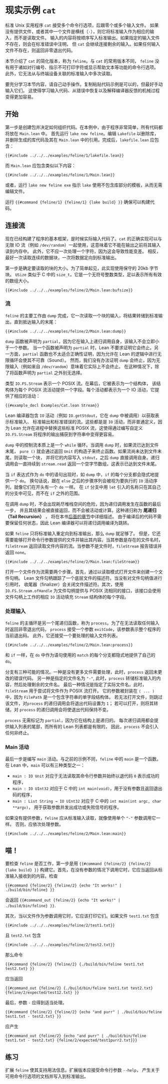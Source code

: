 <!--
# Worked Example: `cat`
-->

# 现实示例 `cat`

<!--
The standard Unix utility `cat` takes a number of command-line options, followed by zero or more input files.
If no files are provided, or if one of them is a dash (`-`), then it takes the standard input as the corresponding input instead of reading a file.
The contents of the inputs are written, one after the other, to the standard output.
If a specified input file does not exist, this is noted on standard error, but `cat` continues concatenating the remaining inputs.
A non-zero exit code is returned if any of the input files do not exist.
-->

标准 Unix 实用程序 `cat` 接受多个命令行选项，后跟零个或多个输入文件。
如果没有提供文件，或者其中一个文件是横线（`-`），则它将标准输入作为相应的输入，而不是读取文件。
输入的内容将按顺序写入标准输出。如果指定的输入文件不存在，则会在标准错误中注明，
但 `cat` 会继续连接剩余的输入。如果任何输入文件不存在，则返回非零退出代码。

<!--
This section describes a simplified version of `cat`, called `feline`.
Unlike commonly-used versions of `cat`, `feline` has no command-line options for features such as numbering lines, indicating non-printing characters, or displaying help text.
Furthermore, it cannot read more than once from a standard input that's associated with a terminal device.
-->

本节介绍了 `cat` 的简化版本，称为 `feline`。与 `cat` 的常用版本不同，
`feline` 没有用于诸如对行编号、指示不可打印字符或显示帮助文本等功能的命令行选项。
此外，它无法从与终端设备关联的标准输入中多次读取。

<!--
To get the most benefit from this section, follow along yourself.
It's OK to copy-paste the code examples, but it's even better to type them in by hand.
This makes it easier to learn the mechanical process of typing in code, recovering from mistakes, and interpreting feedback from the compiler.
-->

要充分学习本节内容，请自己动手操作。复制粘贴代码示例是可以的，但最好手动输入它们。
这使得学习输入代码、从错误中恢复以及解释编译器反馈的机械过程变得更加容易。

<!--
## Getting started
-->

## 开始

<!--
The first step in implementing `feline` is to create a package and decide how to organize the code.
In this case, because the program is so simple, all the code will be placed in `Main.lean`.
The first step is to run `lake new feline`.
Edit the Lakefile to remove the library, and delete the generated library code and the reference to it from `Main.lean`.
Once this has been done, `lakefile.lean` should contain:
-->

第一步是创建包并决定如何组织代码。在本例中，由于程序非常简单，所有代码都将放在 `Main.lean` 中。
首先运行 `lake new feline`。编辑 `Lakefile` 以删除库，并删除生成的库代码及其在
`Main.lean` 中的引用。完成后，`lakefile.lean` 应包含：

```lean
{{#include ../../../examples/feline/1/lakefile.lean}}
```

<!--
and `Main.lean` should contain something like:
-->

而 `Main.lean` 应包含类似以下内容：

```lean
{{#include ../../../examples/feline/1/Main.lean}}
```

<!--
Alternatively, running `lake new feline exe` instructs `lake` to use a template that does not include a library section, making it unnecessary to edit the file.
-->

或者，运行 `lake new feline exe` 指示 `lake` 使用不包含库部分的模板，从而无需编辑文件。

<!--
Ensure that the code can be built by running `{{#command {feline/1} {feline/1} {lake build} }}`.
-->

运行 `{{#command {feline/1} {feline/1} {lake build} }}` 确保可以构建代码。

<!--
## Concatenating Streams
-->

## 连接流

<!--
Now that the basic skeleton of the program has been built, it's time to actually enter the code.
A proper implementation of `cat` can be used with infinite IO streams, such as `/dev/random`, which means that it can't read its input into memory before outputting it.
Furthermore, it should not work one character at a time, as this leads to frustratingly slow performance.
Instead, it's better to read contiguous blocks of data all at once, directing the data to the standard output one block at a time.
-->

现在已经构建了程序的基本框架，是时候实际输入代码了。`cat` 的正确实现可以与无限
IO 流（例如 `/dev/random`）一起使用，这意味着它不能在输出之前将其输入读到内存中。
此外，它不应一次处理一个字符，因为这会导致性能变差。
相反，最好一次读取连续的数据块，一次将数据定向到标准输出。

<!--
The first step is to decide how big of a block to read.
For the sake of simplicity, this implementation uses a conservative 20 kilobyte block.
`USize` is analogous to `size_t` in C—it's an unsigned integer type that is big enough to represent all valid array sizes.
-->

第一步是确定要读取的块的大小。为了简单起见，此实现使用保守的 20kb 字节块。
`USize` 类似于 C 中的 `size_t`，它是一个无符号整数类型，足以表示所有有效的数组大小。

```lean
{{#include ../../../examples/feline/2/Main.lean:bufsize}}
```

<!--
### Streams
-->

### 流

<!--
The main work of `feline` is done by `dump`, which reads input one block at a time, dumping the result to standard output, until the end of the input has been reached:
-->

`feline` 的主要工作由 `dump` 完成，它一次读取一个块的输入，将结果转储到标准输出，直到抵达输入的末尾：

```lean
{{#include ../../../examples/feline/2/Main.lean:dump}}
```

<!--
The `dump` function is declared `partial`, because it calls itself recursively on input that is not immediately smaller than an argument.
When a function is declared to be partial, Lean does not require a proof that it terminates.
On the other hand, partial functions are also much less amenable to proofs of correctness, because allowing infinite loops in Lean's logic would make it unsound.
However, there is no way to prove that `dump` terminates, because infinite input (such as from `/dev/random`) would mean that it does not, in fact, terminate.
In cases like this, there is no alternative to declaring the function `partial`.
-->

`dump` 函数被声明为 `partial`，因为它在输入上递归调用自身，该输入不会立即小于一个参数。
当一个函数被声明为 `partial` 时，Lean 不要求证明它会终止。另一方面，`partial`
函数也不太适合正确性证明，因为允许在 Lean 的逻辑中进行无限循环会使其不可靠（Sound）。
然而，我们没有办法证明 `dump` 会终止，因为无限输入（例如来自 `/dev/random`）意味着它实际上不会终止。
在这种情况下，除了将函数声明为 `partial` 之外别无选择。

<!--
The type `IO.FS.Stream` represents a POSIX stream.
Behind the scenes, it is represented as a structure that has one field for each POSIX stream operation.
Each operation is represented as an IO action that provides the corresponding operation:
-->

类型 `IO.FS.Stream` 表示一个 POSIX 流。在幕后，它被表示为一个结构体，
该结构体为每个 POSIX 流活动提供一个字段。每个活动都表示为一个 IO 活动，它提供了相应的活动：

```lean
{{#example_decl Examples/Cat.lean Stream}}
```

<!--
The Lean compiler contains `IO` actions (such as `IO.getStdout`, which is called in `dump`) to get streams that represent standard input, standard output, and standard error.
These are `IO` actions rather than ordinary definitions because Lean allows these standard POSIX streams to be replaced in a process, which makes it easier to do things like capturing the output from a program into a string by writing a custom `IO.FS.Stream`.
-->

Lean 编译器包含 `IO` 活动（例如 `IO.getStdout`，它在 `dump` 中被调用）以获取表示标准输入、
标准输出和标准错误的流。这些都是是 `IO` 活动，而非普通定义，因为 Lean 允许在进程中替换这些标准
POSIX 流，这使得通过编写自定义 `IO.FS.Stream` 将程序的输出捕获到字符串中变得更容易。

<!--
The control flow in `dump` is essentially a `while` loop.
When `dump` is called, if the stream has reached the end of the file, `pure ()` terminates the function by returning the constructor for `Unit`.
If the stream has not yet reached the end of the file, one block is read, and its contents are written to `stdout`, after which `dump` calls itself directly.
The recursive calls continue until `stream.read` returns an empty byte array, which indicates that the end of the file has been reached.
-->

`dump` 中的控制流本质上是一个 `while` 循环。当调用 `dump` 时，如果流已达到文件末尾，
`pure ()` 就会通过返回 `Unit` 的构造子来终止函数。如果流尚未达到文件末尾，则读取一个块，
并将它的内容写入 `stdout`，之后 `dump` 直接调用自身。递归调用会一直持续到
`stream.read` 返回一个空字节数组，这表示已达到文件末尾。

<!--
When an `if` expression occurs as a statement in a `do`, as in `dump`, each branch of the `if` is implicitly provided with a `do`.
In other words, the sequence of steps following the `else` are treated as a sequence of `IO` actions to be executed, just as if they had a `do` at the beginning.
Names introduced with `let` in the branches of the `if` are visible only in their own branches, and are not in scope outside of the `if`.
-->

当 `if` 表达式作为 `do` 中的语句出现时，如 `dump` 中，`if` 的每个分支都会隐式地提供一个 `do`。
换句话说，跟在 `else` 之后的步骤序列会被视为要执行的 `IO` 活动序列，就像它们在开头有一个 `do` 一样。
在 `if` 分支中用 `let` 引入的名称只在其自己的分支中可见，而不在 `if` 之外的范围。

<!--
There is no danger of running out of stack space while calling `dump` because the recursive call happens as the very last step in the function, and its result is returned directly rather than being manipulated or computed with.
This kind of recursion is called _tail recursion_, and it is described in more detail [later in this book](../programs-proofs/tail-recursion.md).
Because the compiled code does not need to retain any state, the Lean compiler can compile the recursive call to a jump.
-->

在调用 `dump` 时，不会出现耗尽堆栈空间的危险，因为递归调用发生在函数的最后一步，
并且其结果会被直接返回，而不会被活动或计算。这种递归称为 **尾递归（Tail Recursion）** ，
将在本书[后面的章节](../programs-proofs/tail-recursion.md)中详细描述。
由于编译后的代码不需要保留任何状态，因此 Lean 编译器可以将递归调用编译为跳转。

<!--
If `feline` only redirected standard input to standard output, then `dump` would be sufficient.
However, it also needs to be able to open files that are provided as command-line arguments and emit their contents.
When its argument is the name of a file that exists, `fileStream` returns a stream that reads the file's contents.
When the argument is not a file, `fileStream` emits an error and returns `none`.
-->

如果 `feline` 只将标准输入重定向到标准输出，那么 `dump` 就足够了。
但是，它还需要能够打开命令行参数提供的文件并输出其内容。当其参数是存在的文件名时，
`fileStream` 返回读取文件内容的流。当参数不是文件时，`fileStream` 报告错误并返回 `none`。

```lean
{{#include ../../../examples/feline/2/Main.lean:fileStream}}
```

<!--
Opening a file as a stream takes two steps.
First, a file handle is created by opening the file in read mode.
A Lean file handle tracks an underlying file descriptor.
When there are no references to the file handle value, a finalizer closes the file descriptor.
Second, the file handle is given the same interface as a POSIX stream using `IO.FS.Stream.ofHandle`, which fills each field of the `Stream` structure with the corresponding `IO` action that works on file handles.
-->

打开一个文件作为流需要两个步骤。首先，通过以读取模式打开文件来创建一个文件勾柄。
Lean 文件勾柄跟踪了一个底层文件的描述符。当没有对文件勾柄值进行引用时，
收尾器（finalizer）会关闭文件描述符。其次，使用 `IO.FS.Stream.ofHandle`
为文件勾柄提供与 POSIX 流相同的接口，该接口会使用文件勾柄上工作的相应 `IO` 活动填充
`Stream` 结构体的每个字段。

<!--
### Handling Input
-->

### 处理输入

<!--
The main loop of `feline` is another tail-recursive function, called `process`.
In order to return a non-zero exit code if any of the inputs could not be read, `process` takes an argument `exitCode` that represents the current exit code for the whole program.
Additionally, it takes a list of input files to be processed.
-->

`feline` 的主循环是另一个尾递归函数，称为 `process`。为了在无法读取任何输入时返回非零退出代码，
`process` 接受一个参数 `exitCode`，该参数表示整个程序的当前退出码。
此外，它还接受一个要处理的输入文件列表。

```lean
{{#include ../../../examples/feline/2/Main.lean:process}}
```

<!--
Just as with `if`, each branch of a `match` that is used as a statement in a `do` is implicitly provided with its own `do`.
-->

和 `if` 一样，在 `do` 中作为语句使用的 `match` 的每个分支都隐式地提供了自己的 `do`。

<!--
There are three possibilities.
One is that no more files remain to be processed, in which case `process` returns the error code unchanged.
Another is that the specified filename is `"-"`, in which case `process` dumps the contents of the standard input and then processes the remaining filenames.
The final possibility is that an actual filename was specified.
In this case, `fileStream` is used to attempt to open the file as a POSIX stream.
Its argument is encased in `⟨ ... ⟩` because a `FilePath` is a single-field structure that contains a string.
If the file could not be opened, it is skipped, and the recursive call to `process` sets the exit code to `1`.
If it could, then it is dumped, and the recursive call to `process` leaves the exit code unchanged.
-->

分支有三种可能的情况。一种是没有更多文件需要处理，此时，`process` 返回未更改的错误代码。
另一种是指定的文件名为 `"-"`, 此时，`process` 转储标准输入的内容，然后处理剩余的文件名。
最后一种情况是指定了实际文件名。此时，`fileStream` 用于尝试将文件作为 POSIX 流打开。
它的参数被封装在 `⟨ ... ⟩` 中，因为 `FilePath` 是一个包含字符串的单字段结构体。
若无法打开文件，则跳过该文件，对`process` 的递归调用会将退出代码设置为 `1`；
若可以打开，则将其转储，对 `process` 的递归调用会将使退出代码保持不变。

<!--
`process` does not need to be marked `partial` because it is structurally recursive.
Each recursive call is provided with the tail of the input list, and all Lean lists are finite.
Thus, `process` does not introduce any non-termination.
-->

`process` 无需标记为 `partial`，因为它在结构上是递归的。
每次递归调用都会提供输入列表的尾部，而所有的 Lean 列表都是有限的，
因此，`process` 不会引入任何非终止。

<!--
### Main
-->

### Main 活动

<!--
The final step is to write the `main` action.
Unlike prior examples, `main` in `feline` is a function.
In Lean, `main` can have one of three types:

 * `main : IO Unit` corresponds to programs that cannot read their command-line arguments and always indicate success with an exit code of `0`,
 * `main : IO UInt32` corresponds to `int main(void)` in C, for programs without arguments that return exit codes, and
 * `main : List String → IO UInt32` corresponds to `int main(int argc, char **argv)` in C, for programs that take arguments and signal success or failure.
-->

最后一步是编写 `main` 活动。与之前的示例不同，`feline` 中的 `main`
是一个函数。在 Lean 中，`main` 可以有三种类型之一：

* `main : IO Unit` 对应于无法读取其命令行参数并始终以退代码 `0` 表示成功的程序，
* `main : IO UInt32` 对应于 C 中的 `int main(void)`，用于没有参数且返回退出码的程序，
* `main : List String → IO UInt32` 对应于 C 中的 `int main(int argc, char **argv)`，
  用于获取参数并发出成功或失败信号的程序。

<!--
If no arguments were provided, `feline` should read from standard input as if it were called with a single `"-"` argument.
Otherwise, the arguments should be processed one after the other.
-->

如果没有提供参数，`feline` 应从标准输入读取，就像使用单个 `"-"` 参数调用它一样。
否则，应依次处理参数。

```lean
{{#include ../../../examples/feline/2/Main.lean:main}}
```

<!--
## Meow!
-->

## 喵！

<!--
To check whether `feline` works, the first step is to build it with `{{#command {feline/2} {feline/2} {lake build} }}`.
First off, when called without arguments, it should emit what it receives from standard input.
Check that
-->

要检查 `feline` 是否工作，第一步是用 `{{#command {feline/2} {feline/2} {lake build} }}`
构建它。首先，在没有参数的情况下调用它时，它应当返回从标准输入接收到的内容。检查

```
{{#command {feline/2} {feline/2} {echo "It works!" | ./build/bin/feline} }}
```

<!--
emits `{{#command_out {feline/2} {echo "It works!" | ./build/bin/feline} }}`.
-->

会返回 `{{#command_out {feline/2} {echo "It works!" | ./build/bin/feline} }}`.

<!--
Secondly, when called with files as arguments, it should print them.
If the file `test1.txt` contains
-->

其次，当以文件作为参数调用它时，它应该打印它们。如果文件 `test1.txt` 包含

```
{{#include ../../../examples/feline/2/test1.txt}}
```

<!--
and `test2.txt` contains
-->

且 `test2.txt` 包含

```
{{#include ../../../examples/feline/2/test2.txt}}
```

<!--
then the command
-->

那么命令

```
{{#command {feline/2} {feline/2} {./build/bin/feline test1.txt test2.txt} }}
```

<!--
should emit
-->

应当返回

```
{{#command_out {feline/2} {./build/bin/feline test1.txt test2.txt} {feline/2/expected/test12.txt} }}
```

<!--
Finally, the `-` argument should be handled appropriately.
-->

最后，参数 `-` 应得到适当处理。

```
{{#command {feline/2} {feline/2} {echo "and purr" | ./build/bin/feline test1.txt - test2.txt} }}
```

<!--
should yield
-->

应产生

```
{{#command_out {feline/2} {echo "and purr" | ./build/bin/feline test1.txt - test2.txt} {feline/2/expected/test1purr2.txt}}}
```

<!--
## Exercise
-->

## 练习

<!--
Extend `feline` with support for usage information.
The extended version should accept a command-line argument `--help` that causes documentation about the available command-line options to be written to standard output.
-->

扩展 `feline` 使其支持用法信息。扩展版本应接受命令行参数 `--help`，
产生关于可用命令行选项的文档并写入到标准输出。
